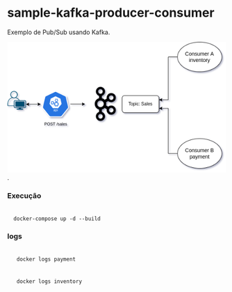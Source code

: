 # sample-kafka-producer-consumer

Exemplo de Pub/Sub usando Kafka.

![alt text for screen readers](https://github.com/lucianocpaiva/sample-kafka-producer-consumer/blob/main/img/kafka.png "Text to show on mouseover").

### Execução
<code>
  docker-compose up -d --build
</code>

### logs

<code>
   docker logs payment
</code>

<br>

<code>
   docker logs inventory
</code>
